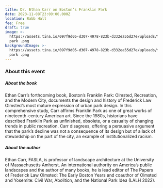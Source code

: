 ```yaml
---
title: Dr. Ethan Carr on Boston’s Franklin Park
date: 2023-11-08T23:00:00.000Z
location: Rabb Hall
fee: Free
draft: true
image: >-
  https://assets.tina.io/097f9d05-d307-4978-823b-d332ea55d27e/uploads/franklin
  park .png
backgroundImage: >-
  https://assets.tina.io/097f9d05-d307-4978-823b-d332ea55d27e/uploads/franklin
  park .png
---
```


### About this event 

##### About the book 

Ethan Carr’s forthcoming book, Boston’s Franklin Park: Olmsted, Recreation, and the Modern City, documents the design and history of Frederick Law Olmsted’s most mature expression of urban park design. In this comprehensive study, Carr affirms Franklin Park as one of great works of nineteenth-century American art. Since the 1980s, historians have described Franklin Park as unfinished, obsolete, or a casualty of changing trends in public recreation. Carr disagrees, offering a persuasive argument that the park’s decline was not a consequence of its design but of a lack of stewardship on the part of the city, an example of institutionalized racism.

##### About the author

Ethan Carr, FASLA, is professor of landscape architecture at the University of Massachusetts Amherst. An international authority on America’s public landscapes and the author of many books, he is lead editor of The Papers of Frederick Law Olmsted: The Early Boston Years and coauthor of Olmsted and Yosemite: Civil War, Abolition, and the National Park Idea (LALH 2022). 

 

 

